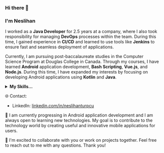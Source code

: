 ### Hi there 👋 
### I'm Neslihan

I worked as a **Java Developer** for 2.5 years at a company, where I also took responsibility for managing **DevOps** processes within the team. During this time, I gained experience in **CI/CD** and learned to use tools like **Jenkins** to ensure fast and seamless deployment of applications.

Currently, I am pursuing post-baccalaureate studies in the Computer Science Program at Douglas College in Canada. Through my courses, I have learned **Android** application development, **Bash Scripting**, **Vue.js**, and **Node.js**. During this time, I have expanded my interests by focusing on developing Android applications using **Kotlin** and **Java**.

<details>
  <summary><b>My Skills...</b></summary>
  </br>
  <p>💻<b>Java and Kotlin: </b>Experienced in developing Android applications with Java and Kotlin. Proficient in building web applications using Java Spring Framework and MVC architecture.</p>
  <p>📱<b>Android Development: </b>Knowledgeable in creating user-friendly and functional applications using Android Studio and Android SDK.</p>
  <p>🚀<b>DevOps Tools: </b>Skilled in managing CI/CD processes using tools such as Jenkins, AppDynamics, Docker, and Graylog to ensure continuous integration and deployment of applications.</p>

</details>


🌐 Contact:
- LinkedIn: [linkedin.com/in/neslihanturpcu](https://linkedin.com/in/neslihanturpcu)

🌱 I am currently progressing in Android application development and I am always open to learning new technologies. My goal is to contribute to the technology world by creating useful and innovative mobile applications for users.

🌟 I'm excited to collaborate with you or work on projects together. Feel free to reach out to me with any questions. Thank you!
